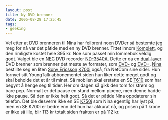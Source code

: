 ```yaml
---
layout: post
title: Ny DVD brenner
date: 2005-08-28 17:25:45
tags: 
- geeking
---
```

Vel etter at <a href="http://en.wikipedia.org/wiki/Dvd">DVD</a> brenneren til Nina har feilbrent noen DVDer så bestemte jeg meg for nå var det påtide med en ny DVD brenner. Tittet innom <a href="http://www.komplett.no">Komplett</a>, og den rimligste kostet hele 395 kr. Noe som passet min lommebok veldig godt. Valget ble en <a href="http://www.nec.co.uk/">NEC</a> DVD recorder <a href="http://www.nec.co.uk/DVD_RW_ND3540.aspx">ND-3540A</a>. Dette er da en <a href="http://en.wikipedia.org/wiki/Dual_layer">dual-layer</a> DVD brenner som brenner det meste av formater, som <a href="http://en.wikipedia.org/wiki/DVD-R">DVD-</a> og <a href="http://en.wikipedia.org/wiki/DVD_plus_R">DVD+</a>. <a href="http://nenia.slaskdot.org">Nina</a> bestillte seg en liten <a href="http://www.sonyericsson.com/">Sony Ericsson</a> <a href="http://www.sonyericsson.com/spg.jsp?cc=no&lc=no&ver=4000&template=pp1_loader&php=php1_10139&zone=pp&pid=10139&lm=pp1">K700i</a> også, fra NetCom sine sider. Hun fornyet sitt YoungTalk abbonementet siden hun liker dette meget godt og skal beholde det et år til minst. Så mobilen skal erstatte en SE <a href="http://www.sonyericsson.com/spg.jsp?cc=no&lc=no&ver=4000&template=pp1_1_1&zone=pp&lm=pp1&pid=10055">T610</a> som har begynt å henge seg til tider. Her om dagen så gikk den tom for strøm og bare pep. Normalt er det pause en stund mellom pipene, men denne hadde ikke pause. Så den er ikke helt godt. Så det er påtide Nina oppdaterer sin telefon. Det ble desverre ikke en SE <a href="http://www.sonyericsson.com/spg.jsp?cc=no&lc=no&ver=4000&template=pp1_loader&php=php1_10242&zone=pp&lm=pp1&pid=10242">K750i</a> som Nina egentlig har lyst på, men en SE K700i er bedre enn det hun har akkurat nå, og prisen på 1 krone er ikke så ille, blir 113 kr totalt siden frakten er på 112 kr.
